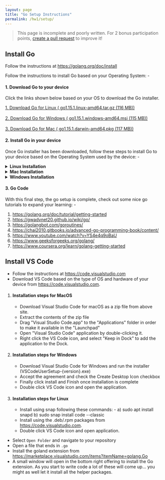 ```yaml
---
layout: page
title: "Go Setup Instructions"
permalink: /hw1/setup/
---
```


> This page is incomplete and poorly written. For 2 bonus participation points, [create a pull request](https://github.com/gwDistSys2023/DistributedSystem) to improve it!

## Install Go

Follow the instructions at https://golang.org/doc/install

Follow the instructions to install Go based on your Operating System: -

<h4> 1. Download Go to your device</h4>

Click the links shown below based on your OS to download the Go installer.

<div class="container-fluid">
  <div class="row justify-content-center" style="margin-top: 12px;">
    
  <div class="col-md-3">
   <a href="https://golang.org/dl/go1.15.1.linux-amd64.tar.gz" id="start" class="download js-download">
        1. <span id="download-button" class="big js-downloadButton">Download Go for Linux</span>
        <span id="download-description" class="desc js-downloadDescription">( go1.15.1.linux-amd64.tar.gz (116 MB))</span>
      </a>
   </div>  <br>      
  <div class="col-md-3">
  <a href="https://golang.org/dl/go1.15.1.windows-amd64.msi" id="start" class="download js-download">
    2. <span id="download-button" class="big js-downloadButton">Download Go for Windows</span>
    <span id="download-description" class="desc js-downloadDescription">( go1.15.1.windows-amd64.msi (115 MB))</span>
  </a>
  </div>
  <div class = "col-md-3"><br>
  <a href="https://golang.org/dl/go1.15.1.darwin-amd64.pkg" id="start" class="download js-download">
          3. <span id="download-button" class="big js-downloadButton">Download Go for Mac</span>
          <span id="download-description" class="desc js-downloadDescription">( go1.15.1.darwin-amd64.pkg (117 MB))</span>
        </a>
  </div>
</div>
</div>

<h4> 2. Install Go in your device</h4>

Once Go installer has been downloaded, follow these steps to install Go to your device based on the Operating System used by the device: -

<details><summary><strong>Linux Installation</strong></summary>
<p>

```html
Remove all the previous versions of Go before installing a new version on the device. To do so, follow these steps:- 

1. Delete the go directory (usually /usr/local/go)
2. Remove GO bin directory from PATH environment variable of the device (edit /etc/profile or $HOME/.profile)

Once it is confirmed that all previous versions have been deleted, follow these steps to install Go:-

1. Create a Go tree in /usr/local/go, by extracting the downloaded archive into /usr/local. Run following command 
   as root or through sudo

   tar -C /usr/local -xzf go1.14.3.linux-amd64.tar.gz

2. Add the following line to the $HOME/.profile or /etc/profile

   export PATH=$PATH:/usr/local/go/bin

Note: Changes made to profile file are applied only after the user logs into computer the next time, if you want 
immediate results execute shell commands directlty or execute them via profile such as source $HOME/.profile

3. Verify the installation by confirming the version of go installed, by running following command on cmd: -

   $ go version
```
</p>
</details>

<details><summary><strong>Mac Installation</strong></summary>
<p>

```html
Remove all the previous versions of Go before installing a new version on the device. To do so, follow these steps:- 

1. Delete the go directory (usually /usr/local/go)
2. Remove GO bin directory from PATH environment variable of the device (remove the /etc/paths.d/go file)

Once it is confirmed that all previous versions have been deleted, follow these steps to install Go:-

1. Open the GUI installer package downloaded and follow the prompts to install Go.
  
2. The package installer will install Go distribution in /usr/local/go and sets PATH variable to /usr/local/go/bin,
   restart any open Terminal sessions for the change to take effect.

3. Verify the installation by confirming the version of go installed, by running following command on cmd: -

   $ go version
```
</p>
</details>

<details><summary><strong>Windows Installation</strong></summary>
<p>

```html
Remove all the previous versions of Go before installing a new version on the device. To do so, follow these steps:- 

1. Double click Add/Remove programs in the Control Panel.
2. Select Go Programming Language in Add/Remove programs and follow prompts.

Once it is confirmed that all previous versions have been deleted, follow these steps to install Go:-

1. Open the MSI installer and follow prompts to download Go.

2. By default, Go is installed in C:\Go, location can be changed as needed.

3. Verify the installation by confirming the version of go installed, by running following command on cmd: -

   $ go version
```
</p>
</details>

<h4> 3. Go Code </h4>

With this final step, the go setup is complete, check out some nice go tutorials to expand your learning: -

1) https://golang.org/doc/tutorial/getting-started
2) https://gwadvnet20.github.io/wiki/go/
3) https://golangbot.com/goroutines/
4) https://chai2010.gitbooks.io/advanced-go-programming-book/content/
5) https://www.youtube.com/watch?v=YS4e4q9oBaU
6) https://www.geeksforgeeks.org/golang/
7) https://www.coursera.org/learn/golang-getting-started

## Install VS Code

 - Follow the instructions at https://code.visualstudio.com
 - Download VS Code based on the type of OS and hardware of your device from https://code.visualstudio.com. 
 
 1) #### Installation steps for MacOS 
    - Download Visual Studio Code for macOS as a zip file from above site.
    - Extract the contents of the zip file
    - Drag "Visual Studio Code.app" to the "Applications" folder in order to make it available in the "Launchpad"
    - Open "Visual Studio Code" application by double-clicking it.
    - Right click the VS Code icon, and select "Keep in Dock" to add the application to the Dock.
 
 2) #### Installation steps for Windows
    - Download Visual Studio Code for Windows and run the installer (VSCodeUserSetup-{version}.exe)
    - Accept the agreement and check the Create Desktop Icon checkbox
    - Finally click install and Finish once installation is complete
    - Double click VS Code icon and open the application.
    
3) #### Installation steps for Linux
   - Install using snap following these commands: -
     a) sudo apt install snapd
     b) sudo snap install code --classic
   - Install using the .deb/.rpm packages from https://code.visualstudio.com. 
   - Double click VS Code icon and open application.
   
 - Select `Open Folder` and navigate to your repository
 - Open a file that ends in `.go`
 - Install the goland extension from https://marketplace.visualstudio.com/items?itemName=golang.Go
 - A small window will open in the bottom right offering to install the Go extension. As you start to write code a lot of these will come up... you might as well let it install  all the helper packages.

